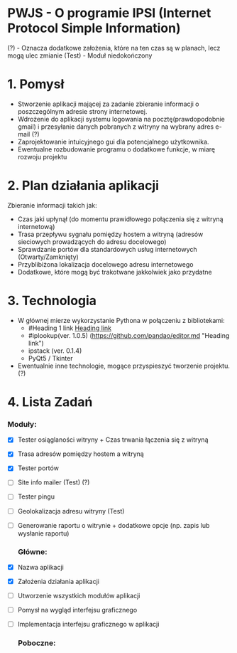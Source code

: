 # PWJS - O programie  IPSI (Internet Protocol Simple Information)
(?) - Oznacza dodatkowe założenia, które na ten czas są w planach, lecz mogą ulec zmianie
(Test) - Moduł niedokończony
# 1. Pomysł 
- Stworzenie aplikacji mającej za zadanie zbieranie informacji o poszczególnym adresie strony internetowej.
- Wdrożenie do aplikacji systemu logowania na pocztę(prawdopodobnie gmail) i przesyłanie danych pobranych z witryny na wybrany adres e-mail (?)
- Zaprojektowanie intuicyjnego gui dla potencjalnego użytkownika. 
- Ewentualne rozbudowanie programu o dodatkowe funkcje, w miarę rozwoju projektu 
# 2. Plan działania aplikacji
Zbieranie informacji takich jak:
- Czas jaki upłynął (do momentu prawidłowego połączenia się z witryną internetową)
- Trasa przepływu sygnału pomiędzy hostem a witryną (adresów sieciowych prowadzących do adresu docelowego)
- Sprawdzanie portów dla standardowych usług internetowych (Otwarty/Zamknięty)
- Przyblibiżona lokalizacja docelowego adresu internetowego
- Dodatkowe, które mogą być trakotwane jakkolwiek jako przydatne 
# 3. Technologia 
- W głównej mierze wykorzystanie Pythona w połączeniu z bibliotekami:
  - #Heading 1 link [Heading link](https://github.com/pandao/editor.md "Heading link") 
  - #iplookup(ver. 1.0.5) (https://github.com/pandao/editor.md "Heading link")
  - ipstack  (ver. 0.1.4)
  - PyQt5 / Tkinter
- Ewentualnie inne technologie, mogące przyspieszyć tworzenie projektu. (?)
# 4. Lista Zadań
  ### Moduły:
- [x] Tester osiąglaności witryny + Czas trwania łączenia się z witryną
- [x] Trasa adresów pomiędzy hostem a witryną 
- [x] Tester portów
- [ ] Site info mailer (Test) (?)
- [ ] Tester pingu 
- [ ] Geolokalizacja adresu witryny (Test) 
- [ ] Generowanie raportu o witrynie + dodatkowe opcje (np. zapis lub wysłanie raportu)
  
  ### Główne:
- [x] Nazwa aplikacji
- [x] Założenia działania aplikacji
- [ ] Utworzenie wszystkich modułów aplikacji
- [ ] Pomysł na wygląd interfejsu graficznego
- [ ] Implementacja interfejsu graficznego w aplikacji
  
  ### Poboczne:





